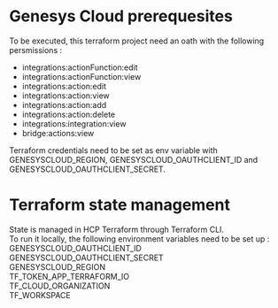 # Genesys Cloud prerequesites
To be executed, this terraform project need an oath with the following persmissions :
- integrations:actionFunction:edit
- integrations:actionFunction:view
- integrations:action:edit
- integrations:action:view
- integrations:action:add
- integrations:action:delete
- integrations:integration:view
- bridge:actions:view

Terraform credentials need to be set as env variable with GENESYSCLOUD_REGION, GENESYSCLOUD_OAUTHCLIENT_ID and GENESYSCLOUD_OAUTHCLIENT_SECRET.

# Terraform state management
State is managed in HCP Terraform through Terraform CLI.  
To run it locally, the following environment variables need to be set up :  
GENESYSCLOUD_OAUTHCLIENT_ID  
GENESYSCLOUD_OAUTHCLIENT_SECRET  
GENESYSCLOUD_REGION  
TF_TOKEN_APP_TERRAFORM_IO  
TF_CLOUD_ORGANIZATION  
TF_WORKSPACE  